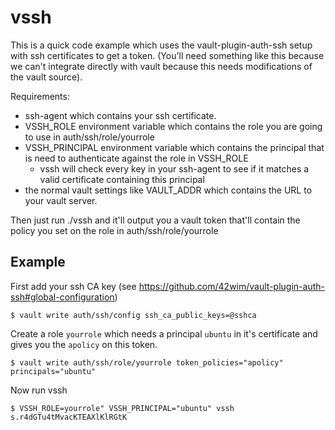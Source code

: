 # vssh

This is a quick code example which uses the vault-plugin-auth-ssh setup with ssh certificates to get a token.
(You'll need something like this because we can't integrate directly with vault because this needs modifications of the vault source).

Requirements:

- ssh-agent which contains your ssh certificate.
- VSSH_ROLE environment variable which contains the role you are going to use in auth/ssh/role/yourrole
- VSSH_PRINCIPAL environment variable which contains the principal that is need to authenticate against the role in VSSH_ROLE
  - vssh will check every key in your ssh-agent to see if it matches a valid certificate containing this principal
- the normal vault settings like VAULT_ADDR which contains the URL to your vault server.

Then just run ./vssh and it'll output you a vault token that'll contain the policy you set on the role in auth/ssh/role/yourrole

## Example

First add your ssh CA key (see <https://github.com/42wim/vault-plugin-auth-ssh#global-configuration>)

```
$ vault write auth/ssh/config ssh_ca_public_keys=@sshca
```

Create a role `yourrole` which needs a principal `ubuntu` in it's certificate and gives you the `apolicy` on this token.

```
$ vault write auth/ssh/role/yourrole token_policies="apolicy" principals="ubuntu"
```

Now run vssh

```
$ VSSH_ROLE=yourrole" VSSH_PRINCIPAL="ubuntu" vssh
s.r4dGTu4tMvacKTEAXlKlRGtK
```
